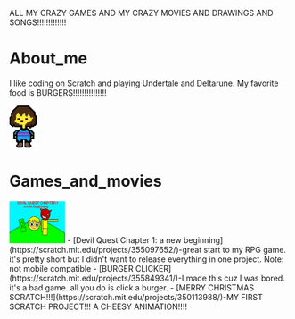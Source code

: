 ALL MY CRAZY GAMES AND MY CRAZY MOVIES AND DRAWINGS AND SONGS!!!!!!!!!!!!!

# About_me
I like coding on Scratch and playing Undertale and Deltarune. My favorite food is BURGERS!!!!!!!!!!!!!!!

<img src="undertalekid.png" width="50"/>

# Games_and_movies
<img src="DQC1.png" width="100"/>
- [Devil Quest Chapter 1: a new beginning](https://scratch.mit.edu/projects/355097652/)-great start to my RPG game. it's pretty short but I didn't want to release everything in one project. Note: not mobile compatible
- [BURGER CLICKER](https://scratch.mit.edu/projects/355849341/)-I made this cuz I was bored. it's a bad game. all you do is click a burger.
- [MERRY CHRISTMAS SCRATCH!!!](https://scratch.mit.edu/projects/350113988/)-MY FIRST SCRATCH PROJECT!!! A CHEESY ANIMATION!!!!
